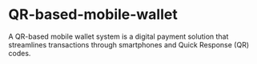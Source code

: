 # QR-based-mobile-wallet
A QR-based mobile wallet system is a digital payment solution that streamlines transactions through smartphones and Quick Response (QR) codes.
